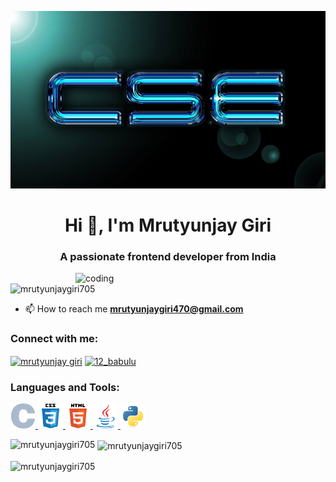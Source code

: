 ![logo](https://github.com/MrutyunjayGiri705/MrutyunjayGiri705/blob/main/cse%20logo)

<h1 align="center">Hi 👋, I'm Mrutyunjay Giri</h1>

<h3 align="center">A passionate frontend developer from India</h3>
<img align="right" alt="coding" width="400" src="https://camo.githubusercontent.com/4d9f5ecceb711eec6e2018f38a5677dc657c9738d4a65ba3b928c41c0a45b439/68747470733a2f2f6d69726f2e6d656469756d2e636f6d2f6d61782f313336302f302a37513379765349765f7430696f4a2d5a2e676966">
<p align="left"> <img src="https://komarev.com/ghpvc/?username=mrutyunjaygiri705&label=Profile%20views&color=0e75b6&style=flat" alt="mrutyunjaygiri705" /> </p>

- 📫 How to reach me **mrutyunjaygiri470@gmail.com**

<h3 align="left">Connect with me:</h3>
<p align="left">
<a href="https://linkedin.com/in/mrutyunjay giri" target="blank"><img align="center" src="https://raw.githubusercontent.com/rahuldkjain/github-profile-readme-generator/master/src/images/icons/Social/linked-in-alt.svg" alt="mrutyunjay giri" height="30" width="40" /></a>
<a href="https://instagram.com/12_babulu" target="blank"><img align="center" src="https://raw.githubusercontent.com/rahuldkjain/github-profile-readme-generator/master/src/images/icons/Social/instagram.svg" alt="12_babulu" height="30" width="40" /></a>
</p>

<h3 align="left">Languages and Tools:</h3>
<p align="left"> <a href="https://www.cprogramming.com/" target="_blank" rel="noreferrer"> <img src="https://raw.githubusercontent.com/devicons/devicon/master/icons/c/c-original.svg" alt="c" width="40" height="40"/> </a> <a href="https://www.w3schools.com/css/" target="_blank" rel="noreferrer"> <img src="https://raw.githubusercontent.com/devicons/devicon/master/icons/css3/css3-original-wordmark.svg" alt="css3" width="40" height="40"/> </a> <a href="https://www.w3.org/html/" target="_blank" rel="noreferrer"> <img src="https://raw.githubusercontent.com/devicons/devicon/master/icons/html5/html5-original-wordmark.svg" alt="html5" width="40" height="40"/> </a> <a href="https://www.java.com" target="_blank" rel="noreferrer"> <img src="https://raw.githubusercontent.com/devicons/devicon/master/icons/java/java-original.svg" alt="java" width="40" height="40"/> </a> <a href="https://www.python.org" target="_blank" rel="noreferrer"> <img src="https://raw.githubusercontent.com/devicons/devicon/master/icons/python/python-original.svg" alt="python" width="40" height="40"/> </a> </p>

<p><img align="left" src="https://github-readme-stats.vercel.app/api/top-langs?username=mrutyunjaygiri705&show_icons=true&locale=en&layout=compact" alt="mrutyunjaygiri705" /></p>

<p>&nbsp;<img align="center" src="https://github-readme-stats.vercel.app/api?username=mrutyunjaygiri705&show_icons=true&locale=en" alt="mrutyunjaygiri705" /></p>

<p><img align="center" src="https://github-readme-streak-stats.herokuapp.com/?user=mrutyunjaygiri705&" alt="mrutyunjaygiri705" /></p>
